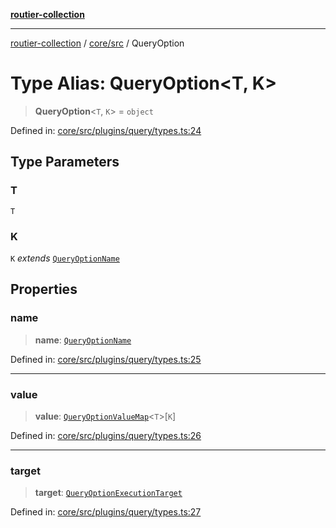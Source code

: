 [**routier-collection**](../../../README.md)

***

[routier-collection](../../../README.md) / [core/src](../README.md) / QueryOption

# Type Alias: QueryOption\<T, K\>

> **QueryOption**\<`T`, `K`\> = `object`

Defined in: [core/src/plugins/query/types.ts:24](https://github.com/Agrejus/routier/blob/ae307d61bf9883ec014a438be7cbd96d2060d092/core/src/plugins/query/types.ts#L24)

## Type Parameters

### T

`T`

### K

`K` *extends* [`QueryOptionName`](QueryOptionName.md)

## Properties

### name

> **name**: [`QueryOptionName`](QueryOptionName.md)

Defined in: [core/src/plugins/query/types.ts:25](https://github.com/Agrejus/routier/blob/ae307d61bf9883ec014a438be7cbd96d2060d092/core/src/plugins/query/types.ts#L25)

***

### value

> **value**: [`QueryOptionValueMap`](QueryOptionValueMap.md)\<`T`\>\[`K`\]

Defined in: [core/src/plugins/query/types.ts:26](https://github.com/Agrejus/routier/blob/ae307d61bf9883ec014a438be7cbd96d2060d092/core/src/plugins/query/types.ts#L26)

***

### target

> **target**: [`QueryOptionExecutionTarget`](QueryOptionExecutionTarget.md)

Defined in: [core/src/plugins/query/types.ts:27](https://github.com/Agrejus/routier/blob/ae307d61bf9883ec014a438be7cbd96d2060d092/core/src/plugins/query/types.ts#L27)
